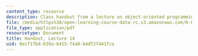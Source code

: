 ```yaml
---
content_type: resource
description: Class handout from a lecture on object-oriented programming.
file: /media/https%3A/open-learning-course-data-rc.s3.amazonaws.com/6-00-introduction-to-computer-science-and-programming-fall-2008/0ecf17bd639a641574a0b4df2f441fca_lec14.pdf
file_type: application/pdf
resourcetype: Document
title: Handout, Lecture 14
uid: 0ecf17bd-639a-6415-74a0-b4df2f441fca
---
```

